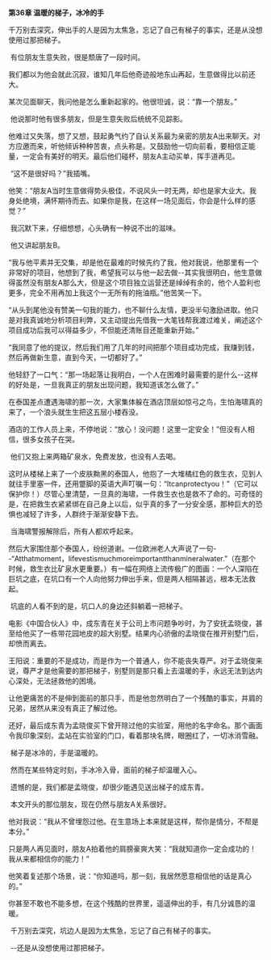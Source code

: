 **第36章 温暖的梯子，冰冷的手**

  千万别去深究，伸出手的人是因为太焦急，忘记了自己有梯子的事实，还是从没想使用过那把梯子。 

​    有位朋友生意失败，很是颓唐了一段时间。 

​    我们都以为他会就此沉寂，谁知几年后他奇迹般地东山再起，生意做得比以前还大。 

​    某次见面聊天，我问他是怎么重新起家的。他很坦诚，说：“靠一个朋友。”

​    他说那时他有很多朋友，但是生意失败后统统不见踪影。 

​    他难过又失落，想了又想，鼓起勇气约了自认关系最为亲密的朋友A出来聊天。对方应邀而来，听他倾诉种种苦衷，点头称是。又鼓励他一切向前看，要相信正能量，一定会有美好的明天。最后他们碰杯，朋友A主动买单，挥手道再见。 

​    “这不是很好吗？”我插嘴。 

​    他笑：“朋友A当时生意做得势头极佳，不说风头一时无两，却也是家大业大。我身处绝境，满怀期待而去。如果你是我，在这样一场见面后，你会是什么样的感觉？” 

​    我沉默下来，仔细想想，心头确有一种说不出的滋味。 

​    他又讲起朋友B。 

​    “我与他平素并无交集，却是他在最难的时候先约了我，他对我说，他那里有一个非常好的项目，他想到了我，希望我可以与他一起去做--其实我很明白，他生意做得虽然没有朋友A那么大，但是这个项目独立运营还是绰绰有余的，他个人盈利也更多，完全不用再加上我这个一无所有的拖油瓶。”他苦笑一下。 

​    “从头到尾他没有赞美一句我的能力，也不聊什么友情，更没半句激励进取。他只是对我真诚地分析项目利弊，又主动提出先借我一大笔钱帮我渡过难关，阐述这个项目成功后我可以得益多少，不但能还清账目还能重新开始。” 

​    “我同意了他的提议，然后我们用了几年的时间把那个项目成功完成，我赚到钱，然后再做新生意，直到今天，一切都好了。” 

​    他轻舒了一口气：“那一场起落让我明白，一个人在困难时最需要的是什么--这样的好处是，一旦我真正的朋友出现问题，我知道该怎么做了。” 

​    在泰国差点遭遇海啸的那一次，大家集体躲在酒店顶层如惊弓之鸟，生怕海啸真的来了，一个浪头就生生把这五层小楼吞没。 

​    酒店的工作人员上来，不停地说：“放心！没问题！这里一定安全！”但没有人相信，很多女孩子在哭。 

​    他们又抱上来两箱矿泉水，免费发放，也没有人去喝。 

​    这时从楼梯上来了一个皮肤黝黑的泰国人，他抱了一大堆橘红色的救生衣，见到人就往手里塞一件，还用蹩脚的英语大声叮嘱一句：“Itcanprotectyou！”（它可以保护你！）尽管心里清楚，一旦真的海啸，一件救生衣也是救不了命的。可奇怪的是，在把救生衣紧紧绑在自己身上以后，似乎真的多了一分安全感，那种巨大的恐惧也减轻了许多，人群终于渐渐安静下去。 

​    当海啸警报解除后，所有人都欢呼起来。 

​    然后大家围住那个泰国人，纷纷道谢。一位欧洲老人大声说了一句--“Atthatmoment，lifevestismuchmoreimportantthanmineralwater.”（在那个时候，救生衣比矿泉水更重要。）有一幅在网络上流传极广的图画：一个人深陷在巨坑之底，在坑口有一个人向他努力伸出手来，但是两人相隔甚远，根本无法救起。 

​    坑底的人看不到的是，坑口人的身边还斜躺着一把梯子。 

​    电影《中国合伙人》中，成东青在关于公司上市问题争吵时，为了安抚孟晓俊，甚至给他买了一栋带花园地皮的超大别墅。结果内心骄傲的孟晓俊在推开别墅门后，却愤而离去。 

​    王阳说：重要的不是成功，而是作为一个普通人，你不能丧失尊严。对于孟晓俊来说，尊严才是他需要的那把梯子，别墅则是那只看上去温暖的手，永远无法到达内心深处，无法拯救他的困境。 

​    让他更痛苦的不是伸到面前的那只手，而是他忽然明白了一个残酷的事实，并肩的兄弟，居然从来没有真正了解过他。 

​    还好，最后成东青为孟晓俊买下曾开除过他的实验室，用他的名字命名。那个画面令我印象深刻，孟站在实验室的门口，看着那块名牌，眼圈红了，一切冰消雪融。 

​    梯子是冰冷的，手是温暖的。 

​    然而在某些特定时刻，手冰冷入骨，面前的梯子却温暖入心。 

​    遗憾的是，我们都是孟晓俊，却很少能遇见送出梯子的成东青。 

​    本文开头的那位朋友，现在仍然与朋友A关系很好。 

​    他对我说：“我从不曾埋怨过他。在生意场上本来就是这样，帮你是情分，不帮是本分。” 

​    只是两人再见面时，朋友A拍着他的肩膀豪爽大笑：“我就知道你一定会成功的！我从来都相信你的能力！” 

​    他笑着复述那个场景，说：“你知道吗，那一刻，我居然愿意相信他的话是真心的。” 

​    你甚至不敢也不能多想，在这个残酷的世界里，遥遥伸出的手，有几分诚恳的温暖。 

​    千万别去深究，坑边人是因为太焦急，忘记了自己有梯子的事实。 

​    --还是从没想使用过那把梯子。  
